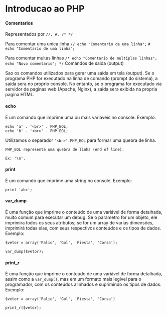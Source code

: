 # Introducao ao PHP

#### Comentarios 
        
Representados por `//, #, /* */`    

Para comentar uma unica linha
    `// echo "Comentario de uma linha";`
    `#  echo "Comentario de uma linha";`
        
Para comentar muitas linhas
    `/* echo "Comentario de multiplas linhas";`
    `echo "Novo comentario"; */`
Comandos de saida (output)
        
Sao os comandos utilizados para gerar uma saida em tela (output). 
Se o programa PHP for executado na linha de comando (prompt do sistema), 
a saida sera no proprio console. 
No entanto, se o programa for executado via servidor de paginas web (Apache, Nginx), 
a saida sera exibida na propria pagina HTML.

#### echo
            
É um comando que imprime uma ou mais variáveis no console. 
Exemplo: 

    echo 'a' . '<br>' . PHP_EOL;
    echo 'b' . '<br>' . PHP_EOL;  

Utilizamos o separador `'<br>'.PHP_EOL` para formar uma quebra de linha. 

    PHP_EOL representa uma quebra de linha (end of line). 

    Ex: '\n'.                       

#### print 
            
É um comando que imprime uma string no console. Exemplo:
            
    print 'abc';

#### var_dump
            
É uma função que imprime o conteúdo de uma variável de forma detalhada, 
muito comum para executar um debug. 
Se o parametro for um objeto, ele imprimira todos os seus atributos; 
se for um array de varias dimensões, imprimirá todas elas, 
com seus respectivos conteúdos e os tipos de dados. 
Exemplo:

    $vetor = array('Palio', 'Gol', 'Fiesta', 'Corsa');

    var_dump($vetor);

#### print_r  
    
É uma função que imprime o conteúdo de uma variável de forma detalhada, 
assim como a `var_dump()`, mas em um formato mais legivel para o programador, 
com os conteúdos alinhados e suprimindo os tipos de dados. 
Exemplo:
    
    $vetor = array('Palio', 'Gol', 'Fiesta', 'Corsa')
    
    print_r($vetor);     
                      
